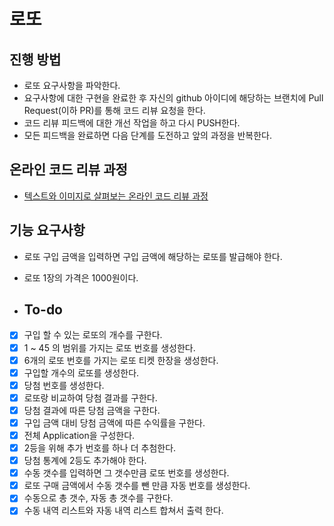 # 로또
## 진행 방법
* 로또 요구사항을 파악한다.
* 요구사항에 대한 구현을 완료한 후 자신의 github 아이디에 해당하는 브랜치에 Pull Request(이하 PR)를 통해 코드 리뷰 요청을 한다.
* 코드 리뷰 피드백에 대한 개선 작업을 하고 다시 PUSH한다.
* 모든 피드백을 완료하면 다음 단계를 도전하고 앞의 과정을 반복한다.

## 온라인 코드 리뷰 과정
* [텍스트와 이미지로 살펴보는 온라인 코드 리뷰 과정](https://github.com/next-step/nextstep-docs/tree/master/codereview)

## 기능 요구사항
* 로또 구입 금액을 입력하면 구입 금액에 해당하는 로또를 발급해야 한다.
* 로또 1장의 가격은 1000원이다.


* ## To-do
* [X] 구입 할 수 있는 로또의 개수를 구한다.
* [X] 1 ~ 45 의 범위를 가지는 로또 번호를 생성한다.
* [X] 6개의 로또 번호를 가지는 로또 티켓 한장을 생성한다.
* [X] 구입할 개수의 로또를 생성한다.
* [X] 당첨 번호를 생성한다.
* [X] 로또랑 비교하여 당첨 결과를 구한다.
* [X] 당첨 결과에 따른 당첨 금액을 구한다.
* [X] 구입 금액 대비 당첨 금액에 따른 수익률을 구한다.
* [X] 전체 Application을 구성한다.
* [x] 2등을 위해 추가 번호를 하나 더 추첨한다.
* [X] 당첨 통계에 2등도 추가해야 한다.
* [X] 수동 갯수를 입력하면 그 갯수만큼 로또 번호를 생성한다.
* [X] 로또 구매 금액에서 수동 갯수를 뺀 만큼 자동 번호를 생성한다.
* [X] 수동으로 총 갯수, 자동 총 갯수를 구한다.
* [X] 수동 내역 리스트와 자동 내역 리스트 합쳐서 출력 한다.